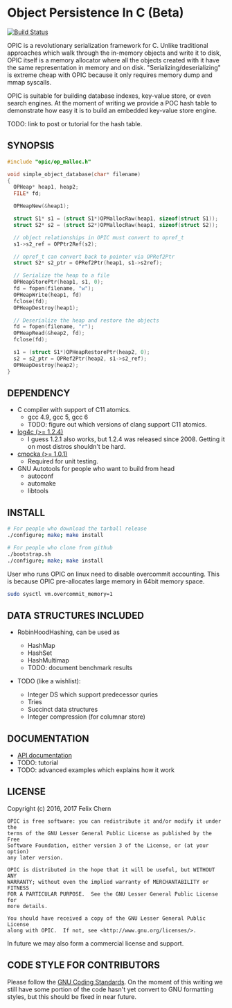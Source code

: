 Object Persistence In C (Beta)
===================================

[![Build Status](https://travis-ci.org/dryman/opic.svg?branch=master)](https://travis-ci.org/dryman/opic)

OPIC is a revolutionary serialization framework for C.  Unlike traditional
approaches which walk through the in-memory objects and write it to disk, OPIC
itself is a memory allocator where all the objects created with it have the same
representation in memory and on disk. "Serializing/deserializing" is extreme
cheap with OPIC because it only requires memory dump and mmap syscalls.

OPIC is suitable for building database indexes, key-value store, or even search
engines. At the moment of writing we provide a POC hash table to demonstrate how
easy it is to build an embedded key-value store engine.

TODO: link to post or tutorial for the hash table.

SYNOPSIS
--------

```c
#include "opic/op_malloc.h"

void simple_object_database(char* filename)
{
  OPHeap* heap1, heap2;
  FILE* fd;

  OPHeapNew(&heap1);

  struct S1* s1 = (struct S1*)OPMallocRaw(heap1, sizeof(struct S1));
  struct S2* s2 = (struct S2*)OPMallocRaw(heap1, sizeof(struct S2));

  // object relationships in OPIC must convert to opref_t
  s1->s2_ref = OPPtr2Ref(s2);

  // opref_t can convert back to pointer via OPRef2Ptr
  struct S2* s2_ptr = OPRef2Ptr(heap1, s1->s2ref);

  // Serialize the heap to a file
  OPHeapStorePtr(heap1, s1, 0);
  fd = fopen(filename, "w");
  OPHeapWrite(heap1, fd)
  fclose(fd);
  OPHeapDestroy(heap1);

  // Deserialize the heap and restore the objects
  fd = fopen(filename, "r");
  OPHeapRead(&heap2, fd);
  fclose(fd);

  s1 = (struct S1*)OPHeapRestorePtr(heap2, 0);
  s2 = s2_ptr = OPRef2Ptr(heap2, s1->s2_ref);
  OPHeapDestroy(heap2);
}
```

DEPENDENCY
----------

* C compiler with support of C11 atomics.
  - gcc 4.9, gcc 5, gcc 6
  - TODO: figure out which versions of clang support C11 atomics.
* [log4c (>= 1.2.4)](http://log4c.sourceforge.net)
  - I guess 1.2.1 also works, but 1.2.4 was released since 2008. Getting
  it on most distros shouldn't be hard.
* [cmocka (>= 1.0.1)](https://cmocka.org)
  - Required for unit testing.
* GNU Autotools for people who want to build from head
  - autoconf
  - automake
  - libtools

INSTALL
-------

```bash
# For people who download the tarball release
./configure; make; make install

# For people who clone from github
./bootstrap.sh
./configure; make; make install
```

User who runs OPIC on linux need to disable overcommit accounting.  This is
because OPIC pre-allocates large memory in 64bit memory space.

```bash
sudo sysctl vm.overcommit_memory=1
```

DATA STRUCTURES INCLUDED
------------------------

* RobinHoodHashing, can be used as
  - HashMap
  - HashSet
  - HashMultimap
  - TODO: document benchmark results

* TODO (like a wishlist):
  - Integer DS which support predecessor quries
  - Tries
  - Succinct data structures
  - Integer compression (for columnar store)

DOCUMENTATION
-------------

* [API documentation][doc]
* TODO: tutorial
* TODO: advanced examples which explains how it work

[doc]: http://dryman.github.com/opic/

LICENSE
-------

Copyright (c) 2016, 2017 Felix Chern

    OPIC is free software: you can redistribute it and/or modify it under the
    terms of the GNU Lesser General Public License as published by the Free
    Software Foundation, either version 3 of the License, or (at your option)
    any later version.

    OPIC is distributed in the hope that it will be useful, but WITHOUT ANY
    WARRANTY; without even the implied warranty of MERCHANTABILITY or FITNESS
    FOR A PARTICULAR PURPOSE.  See the GNU Lesser General Public License for
    more details.

    You should have received a copy of the GNU Lesser General Public License
    along with OPIC.  If not, see <http://www.gnu.org/licenses/>.

In future we may also form a commercial license and support.

CODE STYLE FOR CONTRIBUTORS
---------------------------

Please follow the [GNU Coding Standards][gnuc]. On the moment of this
writing we still have some portion of the code hasn't yet convert to GNU
formatting styles, but this should be fixed in near future.

[gnuc]: https://www.gnu.org/prep/standards/standards.html
